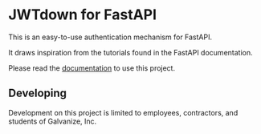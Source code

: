 # JWTdown for FastAPI

This is an easy-to-use authentication mechanism for FastAPI.

It draws inspiration from the tutorials found in the FastAPI
documentation.

Please read the
[documentation](https://jwtdown-fastapi.readthedocs.io/en/latest/intro.html)
to use this project.

## Developing

Development on this project is limited to employees,
contractors, and students of Galvanize, Inc.

